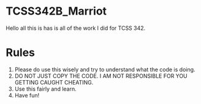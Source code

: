 # TCSS342B_Marriot
Hello all this is has is all of the work I did for TCSS 342.

# Rules
1. Please do use this wisely and try to understand what the code is doing.
2. DO NOT JUST COPY THE CODE. I AM NOT RESPONSIBLE FOR YOU GETTING CAUGHT CHEATING.
3. Use this fairly and learn.
4. Have fun!
